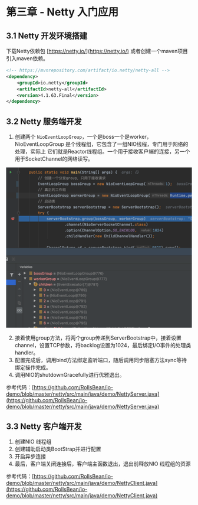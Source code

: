 # 第三章 - Netty 入门应用

## 3.1 Netty 开发环境搭建

下载Netty依赖包 [https://netty.io/](https://netty.io/) 或者创建一个maven项目引入maven依赖。

```xml
<!-- https://mvnrepository.com/artifact/io.netty/netty-all -->
<dependency>
    <groupId>io.netty</groupId>
    <artifactId>netty-all</artifactId>
    <version>4.1.63.Final</version>
</dependency>
```

## 3.2 Netty 服务端开发

1. 创建两个 `NioEventLoopGroup`，一个是boss一个是worker，NioEventLoopGroup 是个线程组，它包含了一组NIO线程，专门用于网络的处理，实际上
它们就是Reactor线程组。一个用于接收客户端的连接，另一个用于SocketChannel的网络读写。

![netty-niogroup](../../image/java/Netty权威指南/netty-niogroup.png)

2. 接着使用group方法，将两个group传递到ServerBootstrap中，接着设置channel，设置TCP参数，将backlog设置为1024，最后绑定I/O事件的处理类handler。
3. 配置完成后，调用bind方法绑定监听端口，随后调用同步阻塞方法sync等待绑定操作完成。
4. 调用NIO的shutdownGracefully进行优雅退出。

参考代码：[https://github.com/RollsBean/io-demo/blob/master/netty/src/main/java/demo/NettyServer.java](https://github.com/RollsBean/io-demo/blob/master/netty/src/main/java/demo/NettyServer.java)

## 3.3 Netty 客户端开发

1. 创建NIO 线程组
2. 创建辅助启动类BootStrap并进行配置
3. 开启异步连接
4. 最后，客户端关闭连接后，客户端主函数退出，退出前释放NIO 线程组的资源

参考代码：[https://github.com/RollsBean/io-demo/blob/master/netty/src/main/java/demo/NettyClient.java](https://github.com/RollsBean/io-demo/blob/master/netty/src/main/java/demo/NettyClient.java)

